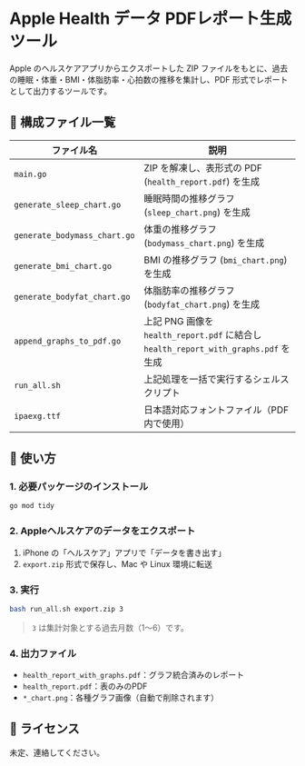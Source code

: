 # Apple Health データ PDFレポート生成ツール

Apple のヘルスケアアプリからエクスポートした ZIP ファイルをもとに、過去の睡眠・体重・BMI・体脂肪率・心拍数の推移を集計し、PDF 形式でレポートとして出力するツールです。

## 🔧 構成ファイル一覧

| ファイル名                     | 説明 |
|------------------------------|------|
| `main.go`                    | ZIP を解凍し、表形式の PDF (`health_report.pdf`) を生成 |
| `generate_sleep_chart.go`    | 睡眠時間の推移グラフ (`sleep_chart.png`) を生成 |
| `generate_bodymass_chart.go` | 体重の推移グラフ (`bodymass_chart.png`) を生成 |
| `generate_bmi_chart.go`      | BMI の推移グラフ (`bmi_chart.png`) を生成 |
| `generate_bodyfat_chart.go`  | 体脂肪率の推移グラフ (`bodyfat_chart.png`) を生成 |
| `append_graphs_to_pdf.go`    | 上記 PNG 画像を `health_report.pdf` に結合し `health_report_with_graphs.pdf` を生成 |
| `run_all.sh`                 | 上記処理を一括で実行するシェルスクリプト |
| `ipaexg.ttf`                 | 日本語対応フォントファイル（PDF内で使用） |

## 🚀 使い方

### 1. 必要パッケージのインストール

```bash
go mod tidy
```

### 2. Appleヘルスケアのデータをエクスポート

1. iPhone の「ヘルスケア」アプリで「データを書き出す」
2. `export.zip` 形式で保存し、Mac や Linux 環境に転送

### 3. 実行

```bash
bash run_all.sh export.zip 3
```

> `3` は集計対象とする過去月数（1〜6）です。

### 4. 出力ファイル

- `health_report_with_graphs.pdf`：グラフ統合済みのレポート
- `health_report.pdf`：表のみのPDF
- `*_chart.png`：各種グラフ画像（自動で削除されます）

## 📄 ライセンス

未定、連絡してください。
